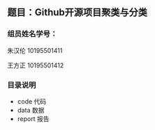 ## 题目：Github开源项目聚类与分类

### 组员姓名学号：

朱汉伦 10195501411

王方正 10195501412

### 目录说明

- code 代码
- data 数据
- report 报告
